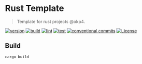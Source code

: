 # Rust Template

> Template for rust projects @okp4.

[![version](https://img.shields.io/github/v/release/okp4/template-rust)](https://github.com/okp4/template-rust/releases)
[![build](https://github.com/okp4/template-rust/actions/workflows/build.yml/badge.svg)](https://github.com/okp4/template-rust/actions/workflows/build.yml)
[![lint](https://github.com/okp4/template-rust/actions/workflows/lint.yml/badge.svg)](https://github.com/okp4/template-rust/actions/workflows/lint.yml)
[![test](https://github.com/okp4/template-rust/actions/workflows/test.yml/badge.svg)](https://github.com/okp4/template-rust/actions/workflows/test.yml)
[![conventional commits](https://img.shields.io/badge/Conventional%20Commits-1.0.0-yellow.svg)](https://conventionalcommits.org)
[![License](https://img.shields.io/badge/License-BSD_3--Clause-blue.svg)](https://opensource.org/licenses/BSD-3-Clause)

## Build

```sh
cargo build
```